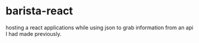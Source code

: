 # barista-react
hosting a react applications while using json to grab information from an api I had made previously.
